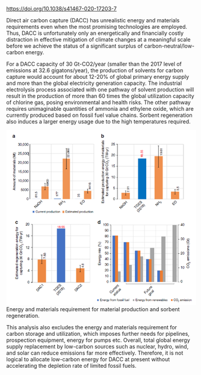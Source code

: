 https://doi.org/10.1038/s41467-020-17203-7

Direct air carbon capture (DACC) has unrealistic energy and materials requirements even when the most promising technologies are employed. Thus, DACC is unfortunately only an energetically and financially costly distraction in effective mitigation of climate changes at a meaningful scale before we achieve the status of a significant surplus of carbon-neutral/low-carbon energy. 

For a DACC capacity of 30 Gt-CO2/year (smaller than the 2017 level of emissions at 32.6 gigatons/year), the production of solvents for carbon capture would account for about 12-20% of global primary energy supply and more than the global electricity generation capacity. The industrial electrolysis process associated with one pathway of solvent production will result in the production of more than 60 times the global utilization capacity of chlorine gas, posing environmental and health risks. The other pathway requires unimaginable quantities of ammonia and ethylene oxide, which are currently produced based on fossil fuel value chains. Sorbent regeneration also induces a larger energy usage due to the high temperatures required. 

![Pasted image 20250528102956](Figures/Pasted%20image%2020250528102956.png) Energy and materials requirement for material production and sorbent regeneration.

This analysis also excludes the energy and materials requirement for carbon storage and utilization, which imposes further needs for pipelines, prospection equipment, energy for pumps etc. Overall, total global energy supply replacement by low-carbon sources such as nuclear, hydro, wind, and solar can reduce emissions far more effectively. Therefore, it is not logical to allocate low-carbon energy for DACC at present without accelerating the depletion rate of limited fossil fuels. 